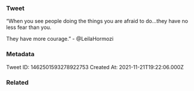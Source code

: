 ### Tweet
“When you see people doing the things you are afraid to do…they have no less fear than you.

They have more courage.” - @LeilaHormozi

### Metadata
Tweet ID: 1462501593278922753
Created At: 2021-11-21T19:22:06.000Z

### Related

